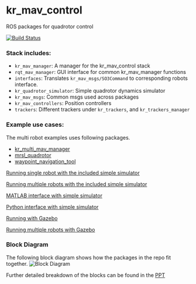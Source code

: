 kr_mav_control
=================

ROS packages for quadrotor control

[![Build Status](https://github.com/KumarRobotics/kr_mav_control/workflows/build/badge.svg)](https://github.com/KumarRobotics/kr_mav_control/actions?query=workflow%3Abuild)

### Stack includes:

  - `kr_mav_manager`: A manager for the kr_mav_control stack
  - `rqt_mav_manager`: GUI interface for common kr_mav_manager functions
  - `interfaces`: Translates `kr_mav_msgs/SO3Command` to corresponding robots interface.
  - `kr_quadrotor_simulator`: Simple quadrotor dynamics simulator
  - `kr_mav_msgs`: Common msgs used across packages
  - `kr_mav_controllers`: Position controllers
  - `trackers`: Different trackers under `kr_trackers`, and `kr_trackers_manager`

### Example use cases:

The multi robot examples uses following packages.

* [kr_multi_mav_manager](https://github.com/KumarRobotics/multi_mav_manager)
* [mrsl_quadrotor](https://github.com/KumarRobotics/mrsl_quadrotor)
* [waypoint_navigation_tool](https://github.com/KumarRobotics/waypoint_navigation_plugin)

[Running single robot with the included simple simulator](doc/QuadSim.md)

[Running multiple robots with the included simple simulator](doc/MultiSim.md)

[MATLAB interface with simple simulator](doc/MultiMatlab.md)

[Python interface with simple simulator](doc/Python.md)

[Running with Gazebo](doc/QuadGazebo.md)

[Running multiple robots with Gazebo](doc/MultiGazebo.md)

### Block Diagram

The following block diagram shows how the packages in the repo fit together.
![Block Diagram](doc/kr_mav_control_block_diag.png)

Further detailed breakdown of the blocks can be found in
the [PPT](doc/kr_mav_control_block_diagram.pptx)
